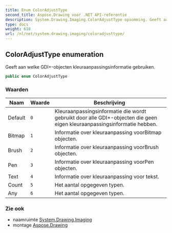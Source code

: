 ```yaml
---
title: Enum ColorAdjustType
second_title: Aspose.Drawing voor .NET API-referentie
description: System.Drawing.Imaging.ColorAdjustType opsomming. Geeft aan welke GDIobjecten kleuraanpassingsinformatie gebruiken.
type: docs
weight: 610
url: /nl/net/system.drawing.imaging/coloradjusttype/
---
```

## ColorAdjustType enumeration

Geeft aan welke GDI+-objecten kleuraanpassingsinformatie gebruiken.

```csharp
public enum ColorAdjustType
```

### Waarden

| Naam | Waarde | Beschrijving |
| --- | --- | --- |
| Default | `0` | Kleuraanpassingsinformatie die wordt gebruikt door alle GDI+-objecten die geen eigen kleuraanpassingsinformatie hebben. |
| Bitmap | `1` | Informatie over kleuraanpassing voorBitmap objecten. |
| Brush | `2` | Informatie over kleuraanpassing voorBrush objecten. |
| Pen | `3` | Informatie over kleuraanpassing voorPen objecten. |
| Text | `4` | Informatie over kleuraanpassing voor tekst. |
| Count | `5` | Het aantal opgegeven typen. |
| Any | `6` | Het aantal opgegeven typen. |

### Zie ook

* naamruimte [System.Drawing.Imaging](../../system.drawing.imaging/)
* montage [Aspose.Drawing](../../)


